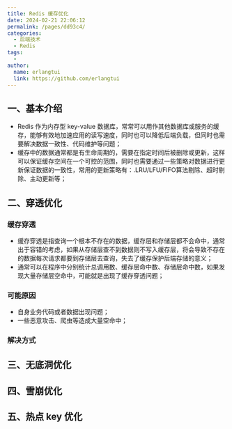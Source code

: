 ```yaml
---
title: Redis 缓存优化
date: 2024-02-21 22:06:12
permalink: /pages/dd93c4/
categories:
  - 后端技术
  - Redis
tags:
  - 
author: 
  name: erlangtui
  link: https://github.com/erlangtui
---
```


## 一、基本介绍
* Redis 作为内存型 key-value 数据库，常常可以用作其他数据库或服务的缓存，能够有效地加速应用的读写速度，同时也可以降低后端负载，但同时也需要解决数据一致性、代码维护等问题；
* 缓存中的数据通常都是有生命周期的，需要在指定时间后被删除或更新，这样可以保证缓存空间在一个可控的范围，同时也需要通过一些策略对数据进行更新保证数据的一致性，常用的更新策略有：.LRU/LFU/FIFO算法剔除、超时剔除、主动更新等；

## 二、穿透优化
### 缓存穿透
* 缓存穿透是指查询一个根本不存在的数据，缓存层和存储层都不会命中，通常出于容错的考虑，如果从存储层查不到数据则不写入缓存层，将会导致不存在的数据每次请求都要到存储层去查询，失去了缓存保护后端存储的意义；
* 通常可以在程序中分别统计总调用数、缓存层命中数、存储层命中数，如果发现大量存储层空命中，可能就是出现了缓存穿透问题；

### 可能原因
* 自身业务代码或者数据出现问题；
* 一些恶意攻击、爬虫等造成大量空命中；

### 解决方式

## 三、无底洞优化

## 四、雪崩优化

## 五、热点 key 优化